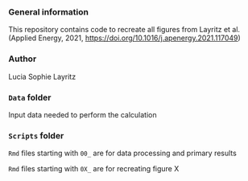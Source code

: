 ### General information
This repository contains code to recreate all figures from Layritz et al. (Applied Energy, 2021, https://doi.org/10.1016/j.apenergy.2021.117049)

### Author
Lucia Sophie Layritz

### ```Data``` folder 
Input data needed to perform the calculation

### ```Scripts``` folder
```Rmd``` files starting with ```00_``` are for data processing and primary results

```Rmd``` files starting with ```0X_``` are for recreating figure X



